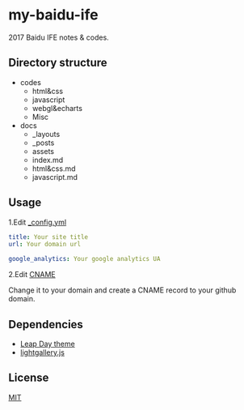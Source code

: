 # my-baidu-ife

2017 Baidu IFE notes &amp; codes.

## Directory structure

* codes
    - html&css
    - javascript
    - webgl&echarts
    - Misc
* docs
    - _layouts
    - _posts
    - assets
    - index.md
    - html&css.md
    - javascript.md

## Usage

1.Edit [_config.yml](/docs/_config.yml)

```yaml
title: Your site title
url: Your domain url 

google_analytics: Your google analytics UA
```

2.Edit [CNAME](/docs/CNAME)

Change it to your domain and create a CNAME record to your github domain.

## Dependencies

* [Leap Day theme](https://pages-themes.github.io/leap-day/)
* [lightgallery.js](https://sachinchoolur.github.io/lightgallery.js/)

## License

[MIT](https://github.com/discountry/my-baidu-ife/blob/master/LICENSE)
